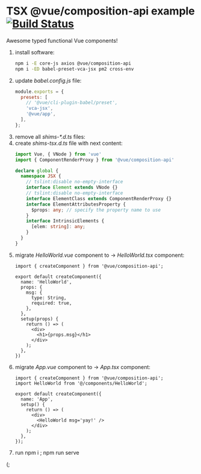 # TSX @vue/composition-api example [![Build Status](https://travis-ci.org/daggerok/tsx-vue-composition-api-example.svg?branch=master)](https://travis-ci.org/daggerok/tsx-vue-composition-api-example)
Awesome typed functional Vue components!

1. install software:
   ```bash
   npm i -E core-js axios @vue/composition-api
   npm i -ED babel-preset-vca-jsx pm2 cross-env
   ```
1. update _babel.config.js_ file:
   ```js
   module.exports = {
     presets: [
       // '@vue/cli-plugin-babel/preset',
       'vca-jsx',
       '@vue/app',
     ],
   };
   ```
1. remove all _shims-*.d.ts_ files:
1. create _shims-tsx.d.ts_ file with next content:
   ```typescript
   import Vue, { VNode } from 'vue'
   import { ComponentRenderProxy } from '@vue/composition-api'
   
   declare global {
     namespace JSX {
       // tslint:disable no-empty-interface
       interface Element extends VNode {}
       // tslint:disable no-empty-interface
       interface ElementClass extends ComponentRenderProxy {}
       interface ElementAttributesProperty {
         $props: any; // specify the property name to use
       }
       interface IntrinsicElements {
         [elem: string]: any;
       }
     }
   }
   ```
1. migrate _HelloWorld.vue_ component to -> _HelloWorld.tsx_ component:
   ```tsx
   import { createComponent } from '@vue/composition-api';
   
   export default createComponent({
     name: 'HelloWorld',
     props: {
       msg: {
         type: String,
         required: true,
       },
     },
     setup(props) {
       return () => (
         <div>
           <h1>{props.msg}</h1>
         </div>
       );
     },
   })
   ```
1. migrate _App.vue_ component to -> _App.tsx_ component:
   ```tsx
   import { createComponent } from '@vue/composition-api';
   import HelloWorld from '@/components/HelloWorld';
   
   export default createComponent({
     name: 'App',
     setup() {
       return () => (
         <div>
           <HelloWorld msg='yay!' />
         </div>
       );
     },
   });
   ```
1. run npm i ; npm run serve

(;
